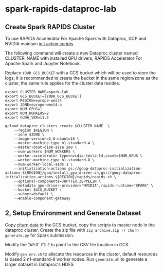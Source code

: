 <!--
 Copyright 2022-2023 NVIDIA Corporation.
 
 Licensed under the Apache License, Version 2.0 (the "License");
 you may not use this file except in compliance with the License.
 You may obtain a copy of the License at
 
     http://www.apache.org/licenses/LICENSE-2.0
 
 Unless required by applicable law or agreed to in writing, software
 distributed under the License is distributed on an "AS IS" BASIS,
 WITHOUT WARRANTIES OR CONDITIONS OF ANY KIND, either express or implied.
 See the License for the specific language governing permissions and
 limitations under the License.
-->

# spark-rapids-dataproc-lab

## Create Spark RAPIDS Cluster

To use RAPIDS Accelerator For Apache Spark with Dataproc, GCP and NVIDIA maintain [init action scripts](https://github.com/GoogleCloudDataproc/initialization-actions/tree/master/spark-rapids) 

The following command will create a new Dataproc cluster named CLUSTER_NAME with installed GPU drivers, RAPIDS Accelerator For Apache Spark and Jupyter Notebook.

Replace `YOUR_GCS_BUCKET` with a GCS bucket which will be used to store the logs, it is recommended to create the bucket in the same region/zone as the cluster, the same rule applies for the cluster data resides. 

```
export CLUSTER_NAME=spark-lab
export GCS_BUCKET=[YOUR_GCS_BUCKET]
export REGION=europe-west4
export ZONE=europe-west4-b
export NUM_GPUS=1
export NUM_WORKERS=2
export CUDA_VER=11.5

gcloud dataproc clusters create $CLUSTER_NAME  \
    --region $REGION \
    --zone $ZONE \
    --image-version=2.0-ubuntu18 \
    --master-machine-type n1-standard-4 \
    --master-boot-disk-size 200 \
    --num-workers $NUM_WORKERS \
    --worker-accelerator type=nvidia-tesla-t4,count=$NUM_GPUS \
    --worker-machine-type n1-standard-8 \
    --num-worker-local-ssds 1 \
    --initialization-actions gs://goog-dataproc-initialization-actions-${REGION}/gpu/install_gpu_driver.sh,gs://goog-dataproc-initialization-actions-${REGION}/rapids/rapids.sh \
    --optional-components=JUPYTER,ZEPPELIN \
    --metadata gpu-driver-provider="NVIDIA",rapids-runtime="SPARK" \
    --bucket $GCS_BUCKET \
    --subnet=default \
    --enable-component-gateway
```

## 2, Setup Environment and Generate Dataset

Copy [churn data](../01-datasets/WA_Fn-UseC_-Telco-Customer-Churn-.csv) to the GCS bucket, copy the scripts to master node in the dataproc cluster. Create the zip file with `zip archive.zip -r churn generate.py` for Spark submission.

Modify the `INPUT_FILE` to point to the CSV file location in GCS.

Modify `gen.env.sh` to allocate the resources in the cluster, default resources is based 2 n1-standard-8 worker nodes. Run `generate.sh` to generate a larger dataset in Dataproc's HDFS. 